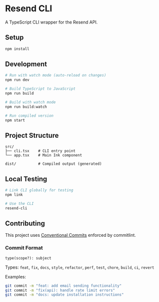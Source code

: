 # Resend CLI

A TypeScript CLI wrapper for the Resend API.

## Setup

```bash
npm install
```

## Development

```bash
# Run with watch mode (auto-reload on changes)
npm run dev

# Build TypeScript to JavaScript
npm run build

# Build with watch mode
npm run build:watch

# Run compiled version
npm start
```

## Project Structure

```
src/
├── cli.tsx    # CLI entry point
└── app.tsx    # Main Ink component

dist/          # Compiled output (generated)
```

## Local Testing

```bash
# Link CLI globally for testing
npm link

# Use the CLI
resend-cli
```

## Contributing

This project uses [Conventional Commits](https://www.conventionalcommits.org/) enforced by commitlint.

### Commit Format

```
type(scope?): subject
```

Types: `feat`, `fix`, `docs`, `style`, `refactor`, `perf`, `test`, `chore`, `build`, `ci`, `revert`

Examples:
```bash
git commit -m "feat: add email sending functionality"
git commit -m "fix(api): handle rate limit errors"
git commit -m "docs: update installation instructions"
```
